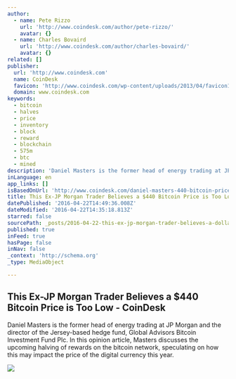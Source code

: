 ```yaml
---
author:
  - name: Pete Rizzo
    url: 'http://www.coindesk.com/author/pete-rizzo/'
    avatar: {}
  - name: Charles Bovaird
    url: 'http://www.coindesk.com/author/charles-bovaird/'
    avatar: {}
related: []
publisher:
  url: 'http://www.coindesk.com'
  name: CoinDesk
  favicon: 'http://www.coindesk.com/wp-content/uploads/2013/04/favicon1.ico?1fee9b'
  domain: www.coindesk.com
keywords:
  - bitcoin
  - halves
  - price
  - inventory
  - block
  - reward
  - blockchain
  - 575m
  - btc
  - mined
description: 'Daniel Masters is the former head of energy trading at JP Morgan and the director of the Jersey-based hedge fund, Global Advisors Bitcoin Investment Fund Plc. In this opinion article, Masters discusses the upcoming halving of rewards on the bitcoin network, speculating on how this may impact the price of the digital currency this year.'
inLanguage: en
app_links: []
isBasedOnUrl: 'http://www.coindesk.com/daniel-masters-440-bitcoin-price/'
title: This Ex-JP Morgan Trader Believes a $440 Bitcoin Price is Too Low - CoinDesk
datePublished: '2016-04-22T14:49:36.008Z'
dateModified: '2016-04-22T14:35:18.813Z'
starred: false
sourcePath: _posts/2016-04-22-this-ex-jp-morgan-trader-believes-a-dollar440-bitcoin-price-is-to.md
published: true
inFeed: true
hasPage: false
inNav: false
_context: 'http://schema.org'
_type: MediaObject

---
```

<article style=""><h1>This Ex-JP Morgan Trader Believes a $440 Bitcoin Price is Too Low - CoinDesk</h1><p>Daniel Masters is the former head of energy trading at JP Morgan and the director of the Jersey-based hedge fund, Global Advisors Bitcoin Investment Fund Plc. In this opinion article, Masters discusses the upcoming halving of rewards on the bitcoin network, speculating on how this may impact the price of the digital currency this year.</p><img src="http://media.coindesk.com/2016/04/bull-prices-e1461290011440.jpg" /></article>